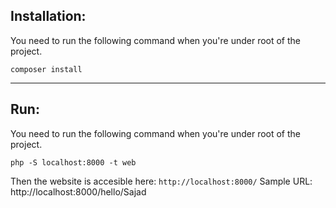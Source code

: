 ## Installation:
You need to run the following command when you're under root of the project. 

    composer install

----

## Run:
You need to run the following command when you're under root of the project. 

    php -S localhost:8000 -t web

Then the website is accesible here: `http://localhost:8000/` 
Sample URL: http://localhost:8000/hello/Sajad
